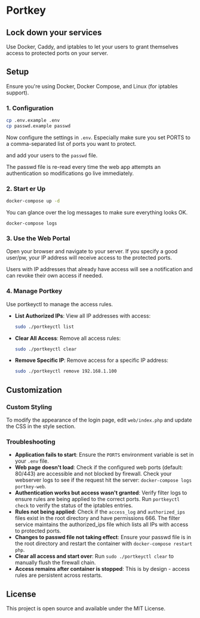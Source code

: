 # Portkey

## Lock down your services

Use Docker, Caddy, and iptables to let your users to grant themselves access to protected ports on your server.

## Setup

Ensure you're using Docker, Docker Compose, and Linux (for iptables support).

### 1. Configuration

```bash
cp .env.example .env
cp passwd.example passwd
```

Now configure the settings in `.env`. Especially make sure you set PORTS to a comma-separated list of ports you want to protect.

and add your users to the `passwd` file.

The passwd file is re-read every time the web app attempts an
authentication so modifications go live immediately.

### 2. Start er Up

```bash
docker-compose up -d
```

You can glance over the log messages to make sure everything looks OK.

```
docker-compose logs
```

### 3. Use the Web Portal

Open your browser and navigate to your server. If you specify a
good user/pw, your IP address will receive access to the protected ports.

Users with IP addresses that already have access will see a notification and can revoke their own access if needed.

### 4. Manage Portkey

Use portkeyctl to manage the access rules.

   - **List Authorized IPs**: View all IP addresses with access:
     ```bash
     sudo ./portkeyctl list
     ```

   - **Clear All Access**: Remove all access rules:
     ```bash
     sudo ./portkeyctl clear
     ```

   - **Remove Specific IP**: Remove access for a specific IP address:
     ```bash
     sudo ./portkeyctl remove 192.168.1.100
     ```

## Customization

### Custom Styling

To modify the appearance of the login page, edit `web/index.php` and update the CSS in the style section.

### Troubleshooting

- **Application fails to start**: Ensure the `PORTS` environment variable is set in your `.env` file.
- **Web page doesn't load**: Check if the configured web ports (default: 80/443) are accessible and not blocked by firewall. Check your webserver logs to see if the request hit the server: `docker-compose logs portkey-web`.
- **Authentication works but access wasn't granted**: Verify filter logs to ensure rules are being applied to the correct ports. Run `portkeyctl check` to verify the status of the iptables entries.
- **Rules not being applied**: Check if the `access_log` and `authorized_ips` files exist in the root directory and have permissions 666. The filter service maintains the authorized_ips file which lists all IPs with access to protected ports.
- **Changes to passwd file not taking effect**: Ensure your passwd file is in the root directory and restart the container with `docker-compose restart php`.
- **Clear all access and start over**: Run `sudo ./portkeyctl clear` to manually flush the firewall chain.
- **Access remains after container is stopped**: This is by design - access rules are persistent across restarts.

## License

This project is open source and available under the MIT License.

